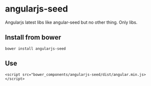 angularjs-seed
==============

Angularjs latest libs like angular-seed but no other thing. Only libs.

## Install from bower
    bower install angularjs-seed

## Use
    <script src="bower_components/angularjs-seed/dist/angular.min.js></script>

